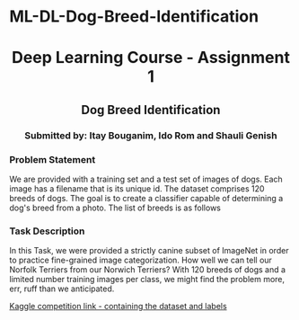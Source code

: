 # ML-DL-Dog-Breed-Identification 
 <div style="text-align: center;">
    <h1>Deep Learning Course - Assignment 1</h1>
    <h2>Dog Breed Identification</h2>
    <h3>Submitted by: Itay Bouganim, Ido Rom and Shauli Genish</h3>
</div>
    <h3>Problem Statement</h3>
    <p>
    We are provided with a training set and a test set of images of dogs. Each image has a filename that is its unique id. The dataset comprises 120 breeds of dogs. The goal is to create a classifier capable of determining a dog's breed from a photo. The list of breeds is as follows
    </p>
    <h3>Task Description</h3>
    <p>
    In this Task, we were provided a strictly canine subset of ImageNet in order to practice fine-grained image categorization. How well we can tell our Norfolk Terriers from our Norwich Terriers? With 120 breeds of dogs and a limited number training images per class, we might find the problem more, err, ruff than we anticipated.</p>
    <a href=\"https://www.kaggle.com/c/dog-breed-identification\">Kaggle competition link - containing the dataset and labels</a>